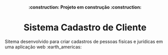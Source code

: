 <h4 align="center"> 
    :construction:  Projeto em construção  :construction:
</h4>
<h1 align="center"> Sistema Cadastro de Cliente </h1>
<p>Sitema desenvolvido para criar cadastros de pessoas fisícas e jurídicas em uma aplicação web :earth_americas:</p>
